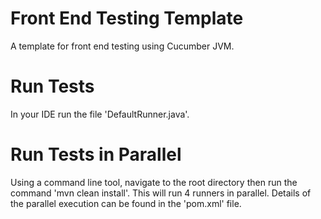 # Front End Testing Template

A template for front end testing using Cucumber JVM.

# Run Tests

In your IDE run the file 'DefaultRunner.java'.

# Run Tests in Parallel

Using a command line tool, navigate to the root directory then run the command 'mvn clean install'.
This will run 4 runners in parallel.  Details of the parallel execution can be found in the 'pom.xml' file. 


